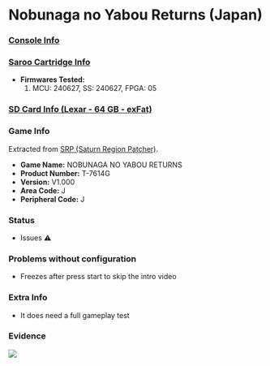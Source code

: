 # Nobunaga no Yabou Returns (Japan)

### [Console Info](../../../../Info/Consoles/VA13/README.md)

### [Saroo Cartridge Info](../../../../Info/Cartridges/RetroGameParadiseStore/1.32F/README.md)

- <b>Firmwares Tested:</b>
  1. MCU: 240627, SS: 240627, FPGA: 05

### [SD Card Info (Lexar - 64 GB - exFat)](../../../../Info/SdCards/Lexar/64GB/exfat/README.md)

### Game Info

Extracted from [SRP (Saturn Region Patcher)](https://segaxtreme.net/resources/saturn-region-patcher.81/download).

- <b>Game Name:</b> NOBUNAGA NO YABOU RETURNS
- <b>Product Number:</b> T-7614G
- <b>Version:</b> V1.000
- <b>Area Code:</b> J
- <b>Peripheral Code:</b> J

### Status

- Issues :warning:

### Problems without configuration

- Freezes after press start to skip the intro video

### Extra Info

- It does need a full gameplay test

### Evidence

[![](https://img.youtube.com/vi/BV8QaiVqtoY/0.jpg)](https://www.youtube.com/watch?v=BV8QaiVqtoY)
